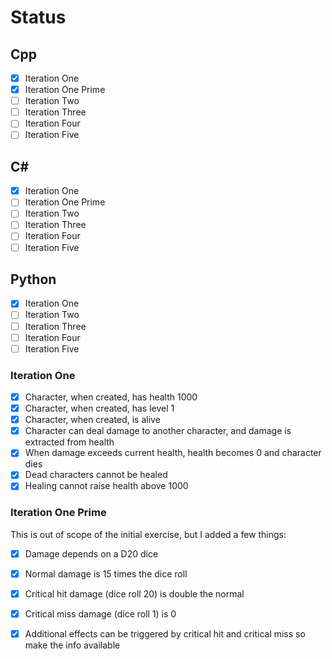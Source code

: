 # Status

## Cpp 

- [x] Iteration One
- [x] Iteration One Prime
- [ ] Iteration Two 
- [ ] Iteration Three 
- [ ] Iteration Four 
- [ ] Iteration Five 

## C# 

- [x] Iteration One
- [ ] Iteration One Prime
- [ ] Iteration Two 
- [ ] Iteration Three 
- [ ] Iteration Four 
- [ ] Iteration Five 

## Python

- [x] Iteration One
- [ ] Iteration Two 
- [ ] Iteration Three 
- [ ] Iteration Four 
- [ ] Iteration Five 

### Iteration One

- [x] Character, when created, has health 1000 
- [x] Character, when created, has level 1 
- [x] Character, when created, is alive 
- [x] Character can deal damage to another character, and damage is extracted from health
- [x] When damage exceeds current health, health becomes 0 and character dies
- [x] Dead characters cannot be healed
- [x] Healing cannot raise health above 1000

### Iteration One Prime

This is out of scope of the initial exercise, but I added a few things:

- [x] Damage depends on a D20 dice
- [x] Normal damage is 15 times the dice roll
- [x] Critical hit damage (dice roll 20) is double the normal
- [x] Critical miss damage (dice roll 1) is 0
- [x] Additional effects can be triggered by critical hit and critical miss so make the info available 

